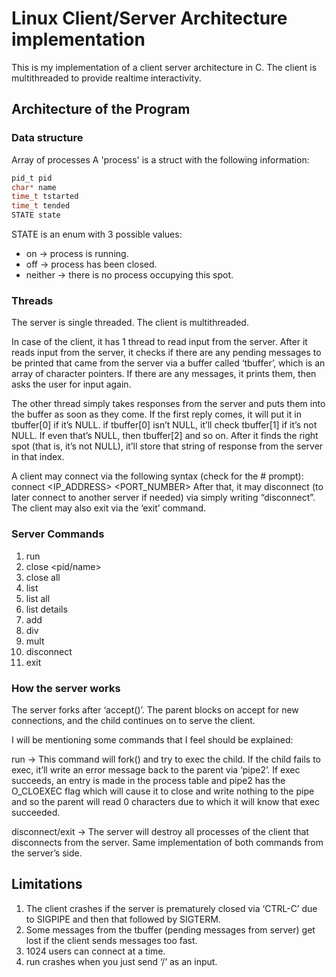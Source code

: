 # Linux Client/Server Architecture implementation
This is my implementation of a client server architecture in C. The client is multithreaded to provide realtime interactivity.

## Architecture of the Program
### Data structure
Array of processes
A 'process' is a struct with the following information:

``` C
pid_t pid
char* name
time_t tstarted
time_t tended
STATE state
```
STATE is an enum with 3 possible values:
- on → process is running.
- off → process has been closed.
- neither → there is no process occupying this spot.

### Threads
The server is single threaded.
The client is multithreaded.

In case of the client, it has 1 thread to read input from the server. After it reads input from the server, it checks if there are any pending messages to be printed that came from the server via a buffer called ‘tbuffer’, which is an array of character pointers. If there are any messages, it prints them, then asks the user for input again.

The other thread simply takes responses from the server and puts them into the buffer as soon as they come. If the first reply comes, it will put it in tbuffer[0] if it’s NULL. if tbuffer[0] isn’t NULL, it’ll check tbuffer[1] if it’s not NULL. If even that’s NULL, then tbuffer[2] and so on. After it finds the right spot (that is, it’s not NULL), it’ll store that string of response from the server in that index.

A client may connect via the following syntax (check for the # prompt):
connect <IP_ADDRESS> <PORT_NUMBER>
After that, it may disconnect (to later connect to another server if needed) via simply writing “disconnect”.
The client may also exit via the ‘exit’ command.

### Server Commands
1. run <path>
2. close <pid/name>     
3. close <name> all     
4. list    
5. list all     
6. list details     
7. add <numbers>     
8. div <numbers>     
9. mult <numbers>     
10. disconnect     
11. exit

### How the server works
The server forks after ‘accept()’. The parent blocks on accept for new connections, and the child continues on to serve the client.

I will be mentioning some commands that I feel should be explained:

run → This command will fork() and try to exec the child. If the child fails to exec, it’ll write an error message back to the parent via ‘pipe2’. If exec succeeds, an entry is made in the process table and pipe2 has the O_CLOEXEC flag which will cause it to close and write nothing to the pipe and so the parent will read 0 characters due to which it will know that exec succeeded.

disconnect/exit → The server will destroy all processes of the client that disconnects from the server. Same implementation of both commands from the server’s side.

## Limitations
1. The client crashes if the server is prematurely closed via ‘CTRL-C’ due to SIGPIPE and then that followed by SIGTERM.
2. Some messages from the tbuffer (pending messages from server) get lost if the client sends messages too fast.
3. 1024 users can connect at a time.
4. run crashes when you just send ‘/’ as an input.
